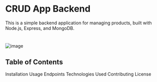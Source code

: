 # CRUD App Backend
This is a simple backend application for managing products, built with Node.js, Express, and MongoDB.
#
![image](https://github.com/besthor/simple-CRUD_app_backend/assets/111004790/8163d46c-2cab-4f9f-b3a6-023c47de8520)

## Table of Contents
Installation
Usage
Endpoints
Technologies Used
Contributing
License
